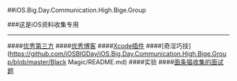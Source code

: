 ##iOS.Big.Day.Communication.High.Bige.Group

###这是iOS资料收集专用
***

####[优秀第三方](https://github.com/iOSBIGDay/iOS.Big.Day.Communication.High.Bige.Group/blob/master/Blogs/OpenSources.md)
####[优秀博客](https://github.com/iOSBIGDay/iOS.Big.Day.Communication.High.Bige.Group/tree/master/Blogs)
####[Xcode插件](https://github.com/iOSBIGDay/iOS.Big.Day.Communication.High.Bige.Group/blob/master/Plug-in/README.md)
####[奇淫巧技](https://github.com/iOSBIGDay/iOS.Big.Day.Communication.High.Bige.Group/blob/master/Black Magic/README.md)
####实验
####[面条猫收集的面试题](https://github.com/iOSBIGDay/iOS.Big.Day.Communication.High.Bige.Group/blob/master/Blogs/miantiaomao.md)

